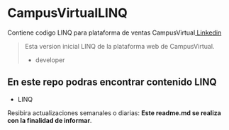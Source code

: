 # CampusVirtualLINQ
Contiene codigo LINQ para plataforma de ventas CampusVirtual[ Linkedin ](https://www.linkedin.com/in/pedro-jose-castro-colon "Perfil profesional")
> Esta version inicial LINQ de la plataforma web de CampusVirtual.
> - developer

## En este repo podras encontrar contenido LINQ
* LINQ


Resibira actualizaciones semanales o diarias: **Este readme.md se realiza con la finalidad de informar**.

